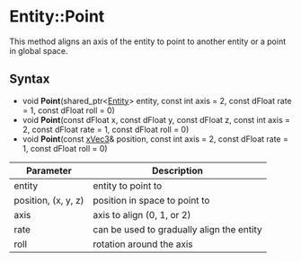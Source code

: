 # Entity::Point

This method aligns an axis of the entity to point to another entity or a point in global space.

## Syntax

- void **Point**(shared_ptr<[Entity](Entity.md)\> entity, const int axis = 2, const dFloat rate = 1, const dFloat roll = 0) 
- void **Point**(const dFloat x, const dFloat y, const dFloat z, const int axis = 2, const dFloat rate = 1, const dFloat roll = 0) 
- void **Point**(const [xVec3](xVec3.md)& position, const int axis = 2, const dFloat rate = 1, const dFloat roll = 0) 

| Parameter | Description |
| --- | --- |
| entity | entity to point to |
| position, (x, y, z) | position in space to point to |
| axis | axis to align (0, 1, or 2) | 
| rate | can be used to gradually align the entity | 
| roll | rotation around the axis |
